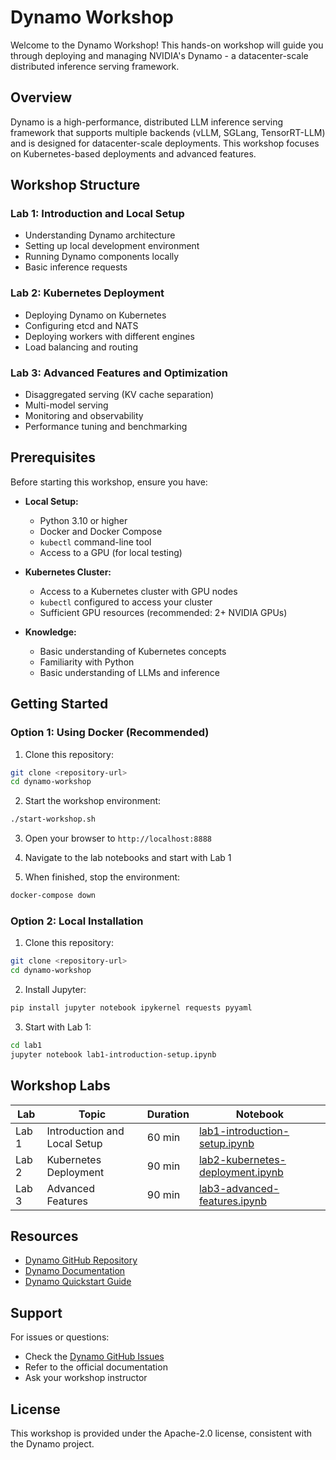 # Dynamo Workshop

Welcome to the Dynamo Workshop! This hands-on workshop will guide you through deploying and managing NVIDIA's Dynamo - a datacenter-scale distributed inference serving framework.

## Overview

Dynamo is a high-performance, distributed LLM inference serving framework that supports multiple backends (vLLM, SGLang, TensorRT-LLM) and is designed for datacenter-scale deployments. This workshop focuses on Kubernetes-based deployments and advanced features.

## Workshop Structure

### Lab 1: Introduction and Local Setup
- Understanding Dynamo architecture
- Setting up local development environment
- Running Dynamo components locally
- Basic inference requests

### Lab 2: Kubernetes Deployment
- Deploying Dynamo on Kubernetes
- Configuring etcd and NATS
- Deploying workers with different engines
- Load balancing and routing

### Lab 3: Advanced Features and Optimization
- Disaggregated serving (KV cache separation)
- Multi-model serving
- Monitoring and observability
- Performance tuning and benchmarking

## Prerequisites

Before starting this workshop, ensure you have:

- **Local Setup:**
  - Python 3.10 or higher
  - Docker and Docker Compose
  - `kubectl` command-line tool
  - Access to a GPU (for local testing)

- **Kubernetes Cluster:**
  - Access to a Kubernetes cluster with GPU nodes
  - `kubectl` configured to access your cluster
  - Sufficient GPU resources (recommended: 2+ NVIDIA GPUs)

- **Knowledge:**
  - Basic understanding of Kubernetes concepts
  - Familiarity with Python
  - Basic understanding of LLMs and inference

## Getting Started

### Option 1: Using Docker (Recommended)

1. Clone this repository:
```bash
git clone <repository-url>
cd dynamo-workshop
```

2. Start the workshop environment:
```bash
./start-workshop.sh
```

3. Open your browser to `http://localhost:8888`

4. Navigate to the lab notebooks and start with Lab 1

5. When finished, stop the environment:
```bash
docker-compose down
```

### Option 2: Local Installation

1. Clone this repository:
```bash
git clone <repository-url>
cd dynamo-workshop
```

2. Install Jupyter:
```bash
pip install jupyter notebook ipykernel requests pyyaml
```

3. Start with Lab 1:
```bash
cd lab1
jupyter notebook lab1-introduction-setup.ipynb
```

## Workshop Labs

| Lab | Topic | Duration | Notebook |
|-----|-------|----------|----------|
| Lab 1 | Introduction and Local Setup | 60 min | [lab1-introduction-setup.ipynb](lab1/lab1-introduction-setup.ipynb) |
| Lab 2 | Kubernetes Deployment | 90 min | [lab2-kubernetes-deployment.ipynb](lab2/lab2-kubernetes-deployment.ipynb) |
| Lab 3 | Advanced Features | 90 min | [lab3-advanced-features.ipynb](lab3/lab3-advanced-features.ipynb) |

## Resources

- [Dynamo GitHub Repository](https://github.com/ai-dynamo/dynamo)
- [Dynamo Documentation](https://docs.nvidia.com/dynamo/latest)
- [Dynamo Quickstart Guide](https://github.com/ai-dynamo/dynamo#installation)

## Support

For issues or questions:
- Check the [Dynamo GitHub Issues](https://github.com/ai-dynamo/dynamo/issues)
- Refer to the official documentation
- Ask your workshop instructor

## License

This workshop is provided under the Apache-2.0 license, consistent with the Dynamo project.
